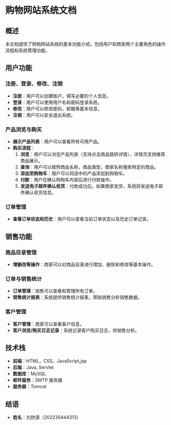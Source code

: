 # 购物网站系统文档

## 概述
本文档提供了购物网站系统的基本功能介绍，包括用户和商家两个主要角色的操作流程和系统管理功能。

## 用户功能

### 注册、登录、修改、注销
- **注册**：用户可以创建账户，填写必要的个人信息。
- **登录**：用户可以使用用户名和密码登录系统。
- **修改**：用户可以修改密码，邮箱等基本信息。
- **注销**：用户可以安全退出系统。

### 产品浏览与购买
- **展示产品列表**：用户可以查看所有可用产品。
- **购买流程**：
  1. **浏览**：用户可以浏览产品列表（支持点击商品跳转详情），详情页支持推荐商品展示。
  2. **查询**：用户可以按照商品名称，商品类型，商家名称搜索特定的商品。
  3. **添加至购物车**：用户可以将选中的产品添加到购物车。
  4. **付款**：用户在确认购物车内容后进行付款操作。
  5. **发送电子邮件确认收货**：付款成功后，如果商家发货，系统将发送电子邮件确认收货信息。

### 订单管理
- **查看订单状态和历史**：用户可以查看当前订单状态以及历史订单记录。

## 销售功能

### 商品目录管理
- **增删改等操作**：商家可以对商品目录进行增加、删除和修改等基本操作。

### 订单与销售统计
- **订单管理**：销售可以查看和管理所有订单。
- **销售统计报表**：系统提供销售统计报表，帮助销售分析销售数据。

### 客户管理
- **客户管理**：商家可以查看客户信息。
- **客户浏览/购买日志记录**：系统记录客户购买日志，供销售分析。

## 技术栈
- **前端**：HTML，CSS，JavaScript,jsp
- **后端**：Java, Servlet
- **数据库**：MySQL
- **邮件服务**：SMTP 服务器
- **服务器**：Tomcat

## 结语
- **姓名**：刘财源（202230444313）
